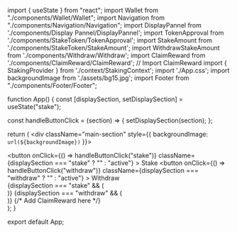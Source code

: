 import { useState } from "react";
import Wallet from "./components/Wallet/Wallet";
import Navigation from "./components/Navigation/Navigation";
import DisplayPannel from './components/Display Pannel/DisplayPannel';
import TokenApproval from './components/StakeToken/TokenApproval';
import StakeAmount from './components/StakeToken/StakeAmount';
import WithdrawStakeAmount from './components/Withdraw/Withdraw';
import ClaimReward from './components/ClaimReward/ClaimReward'; // Import ClaimReward
import { StakingProvider } from './context/StakingContext';
import './App.css';
import backgroundImage from './assets/bg15.jpg';
import Footer from "./components/Footer/Footer";

function App() {
  const [displaySection, setDisplaySection] = useState("stake");

  const handleButtonClick = (section) => {
    setDisplaySection(section);
  };

  return (
    <div className="main-section" style={{ backgroundImage: `url(${backgroundImage})` }}>
      <Wallet>
        <Navigation />
        <StakingProvider>
          <DisplayPannel />
          <div className="main-content">
            <div className="button-section">
              <button
                onClick={() => handleButtonClick("stake")}
                className={displaySection === "stake" ? "" : "active"}
              >
                Stake
              </button>
              <button
                onClick={() => handleButtonClick("withdraw")}
                className={displaySection === "withdraw" ? "" : "active"}
              >
                Withdraw
              </button>
            </div>
            {displaySection === "stake" && (
              <div className="stake-wrapper">
                <TokenApproval />
                <StakeAmount />
              </div>
            )}
            {displaySection === "withdraw" && (
              <div className="stake-wrapper">
                <WithdrawStakeAmount />
              </div>
            )}
            <ClaimReward /> {/* Add ClaimReward here */}
          </div>
        </StakingProvider>
      </Wallet>
      <Footer />
    </div>
  );
}

export default App;